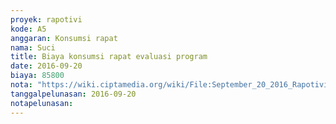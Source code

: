 ```yaml
---
proyek: rapotivi
kode: A5
anggaran: Konsumsi rapat
nama: Suci
title: Biaya konsumsi rapat evaluasi program
date: 2016-09-20
biaya: 85800
nota: "https://wiki.ciptamedia.org/wiki/File:September_20_2016_Rapotivi_A5_Biaya_konsumsi_rapat.jpg"
tanggalpelunasan: 2016-09-20
notapelunasan:
---
```

